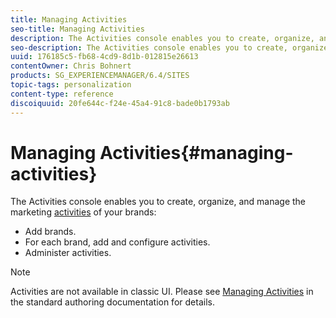 ```yaml
---
title: Managing Activities
seo-title: Managing Activities
description: The Activities console enables you to create, organize, and manage the marketing activities of your brands.
seo-description: The Activities console enables you to create, organize, and manage the marketing activities of your brands.
uuid: 176185c5-fb68-4cd9-8d1b-012815e26613
contentOwner: Chris Bohnert
products: SG_EXPERIENCEMANAGER/6.4/SITES
topic-tags: personalization
content-type: reference
discoiquuid: 20fe644c-f24e-45a4-91c8-bade0b1793ab
---
```


# Managing Activities{#managing-activities}

The Activities console enables you to create, organize, and manage the marketing [activities](../../../sites/classic-ui-authoring/using/classic-personalization.md#main-pars-title-44) of your brands:

* Add brands. 
* For each brand, add and configure activities. 
* Administer activities.

>[!NOTE]
>
>Activities are not available in classic UI. Please see [Managing Activities](../../../sites/authoring/using/activitylib.md) in the standard authoring documentation for details.

